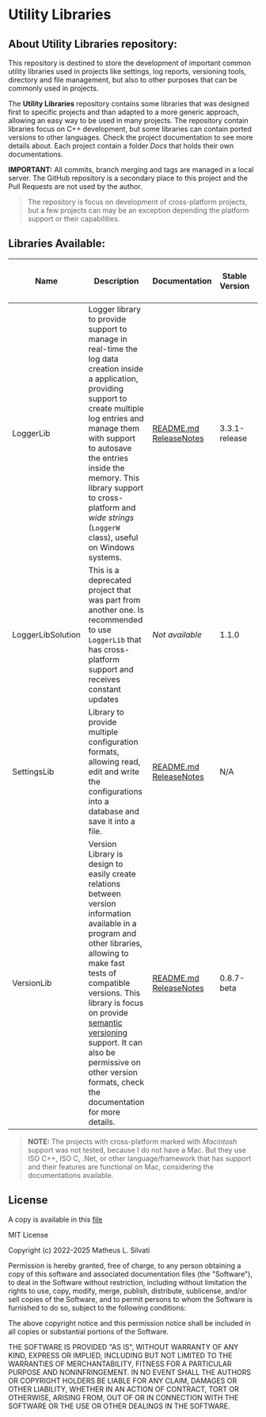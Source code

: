 # Utility Libraries

## About Utility Libraries repository:

This repository is destined to store the development of important common utility libraries used in projects like settings, log reports, versioning tools, directory and file management, but also to other purposes that can be commonly used in projects.

The **Utility Libraries** repository contains some libraries that was designed first to specific projects and than adapted to a more generic approach, allowing an easy way to be used in many projects. The repository contain libraries focus on C++ development, but some libraries can contain ported versions to other languages. Check the project documentation to see more details about. Each project contain a folder *Docs* that holds their own documentations.

**IMPORTANT:** All commits, branch merging and tags are managed in a local server. The GitHub repository is a secondary place to this project and the Pull Requests are not used by the author.

> The repository is focus on development of cross-platform projects, but a few projects can may be an exception depending the platform support or their capabilities.

## Libraries Available:

| Name | Description | Documentation | Stable Version | Last Version | Cross-platform support | Languages or Frameworks Available | Development branch | Notes |
| ---- | ----------- | ------------- | -------------- | ------------ | ---------------------- | --------------------------------- | ------------------ | ----- |
| LoggerLib | Logger library to provide support to manage in real-time the log data creation inside a application, providing support to create multiple log entries and manage them with support to autosave the entries inside the memory. This library support to cross-platform and *wide strings* (`LoggerW` class), useful on Windows systems. | [README.md](/Libraries/LoggerLib/README.md) [ReleaseNotes](/Libraries/LoggerLib/Docs/LoggerLibReleaseNotes.md) | 3.3.1-release | 3.4.0-rc | Linux, Windows, Mac | C++20 | `LoggerLibDev` |  |
| LoggerLibSolution | This is a deprecated project that was part from another one. Is recommended to use `LoggerLib` that has cross-platform support and receives constant updates | *Not available* | 1.1.0 | 1.1.0 | No. **Windows only** | C++17 | `LoggerLibDev` |  |
| SettingsLib | Library to provide multiple configuration formats, allowing read, edit and write the configurations into a database and save it into a file. | [README.md](/Libraries/SettingsLib/README.md) [ReleaseNotes](/Libraries/SettingsLib/Docs/SettingsLibReleaseNotes.md) | N/A | 3.0.0-alpha | Linux, Windows, Mac | C++20 | `SettingsLibDev` | This project is under development and was not merged into `master` |
| VersionLib | Version Library is design to easily create relations between version information available in a program and other libraries, allowing to make fast tests of compatible versions. This library is focus on provide [semantic versioning](https://semver.org/spec/v2.0.0.html) support. It can also be permissive on other version formats, check the documentation for more details. | [README.md](/Libraries/VersionLib/VersionLib/README.md) [ReleaseNotes](/Libraries/VersionLib/VersionLib/Docs/VersionLibReleases.md) | 0.8.7-beta | 0.9.0-alpha.1 | Linux, Windows, Mac | C++20 | `VersionLibDev` | **NOTE: On version 0.9.0-alpha was redesign and may contain several bugs** |

> **NOTE:** The projects with cross-platform marked with *Macintosh* support was not tested, because I do not have a Mac. But they use ISO C++, ISO C, .Net, or other language/framework that has support and their features are functional on Mac, considering the documentations available.

## License

A copy is available in this [file](/LICENSE.txt)

MIT License

Copyright (c) 2022-2025 Matheus L. Silvati

Permission is hereby granted, free of charge, to any person obtaining a copy
of this software and associated documentation files (the "Software"), to deal
in the Software without restriction, including without limitation the rights
to use, copy, modify, merge, publish, distribute, sublicense, and/or sell
copies of the Software, and to permit persons to whom the Software is
furnished to do so, subject to the following conditions:

The above copyright notice and this permission notice shall be included in all
copies or substantial portions of the Software.

THE SOFTWARE IS PROVIDED "AS IS", WITHOUT WARRANTY OF ANY KIND, EXPRESS OR
IMPLIED, INCLUDING BUT NOT LIMITED TO THE WARRANTIES OF MERCHANTABILITY,
FITNESS FOR A PARTICULAR PURPOSE AND NONINFRINGEMENT. IN NO EVENT SHALL THE
AUTHORS OR COPYRIGHT HOLDERS BE LIABLE FOR ANY CLAIM, DAMAGES OR OTHER
LIABILITY, WHETHER IN AN ACTION OF CONTRACT, TORT OR OTHERWISE, ARISING FROM,
OUT OF OR IN CONNECTION WITH THE SOFTWARE OR THE USE OR OTHER DEALINGS IN THE
SOFTWARE.